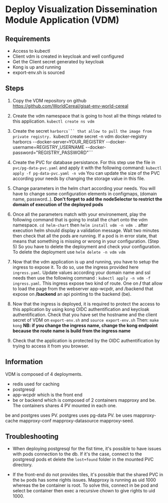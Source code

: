 # Deploy Visualization Dissemination Module  Application (VDM)

## Requirements
- Access to kubectl
- Client vdm is created in keycloak and well configured
- Get the Client secret generated by keycloak
- Kong is up and running
- export-env.sh is sourced

## Steps

1. Copy the VDM repository on github https://github.com/WorldCereal/gisat-env-world-cereal

2. Create the vdm namespace that is going to host all the things related to this application.
```kubectl create ns vdm```

3. Create the secret ```harborcs`̀`` that allow to pull the image from private registry.
```kubectl create secret -n vdm docker-registry harborcs --docker-server=YOUR_REGISTRY --docker-username=REGISTRY_USERNAME --docker-password="REGISTRY_PASSWORD"```

4. Create the PVC for database persistance. 
For this step use the file in ```pvc/pg-data-pvc.yaml``` and apply it with the following command:
```kubectl apply -f pg-data-pvc.yaml -n vdm```
You can update the size of the PVC according your needs by changing the storage value in this file. 

5. Change parameters in the helm chart according your needs.
You will have to change some configuration elements in configmaps, (domain name, password..). 
**Don't forget to add the nodeSelector to restrict the domain of execution of the deployed pods**

6. Once all the parameters match with your environement, play the following command that is going to install the chart onto the vdm namespace.
```cd helm-chart``` then ```helm install vdm -n vdm .``` after execution helm should display a validation message. 
Wait two minutes then check that all the pods are running. If a pod is in error state, that means that something is missing or wrong in your configuration. (Step 5) So you have to delete the deployment and check your configuration. To delete the deployment use ```helm delete -n vdm vdm```

7. Now that the vdm application is up and running, you have to setup the ingress to expose it.
To do so, use the ingress provided here ```ingress.yaml```. Update values according your domain name and ssl needs then 
use the following command : ```kubectl apply -n vdm -f ingress.yaml```.
This ingress expose two kind of route. One on **/** that allow to load the page from the webserver app-wcpdr, 
and /backend that expose on **/backend** an api pointing to the backend (be).

8. Now that the ingress is deployed, it is required to protect the access to this application by using kong OIDC authentification and keycloak authentification.
Check that you have set the hostname and the client secret of VDM on ```export-env.sh``` and ```source export-env.sh```
Then: 
```make kong```
**NB: if you change the ingress name, change the kong endpoint because the route name is build from the ingress name**

9. Check that the application is protected by the OIDC authentification by trying to access it from you browser.

## Information
VDM is composed of 4 deployments.
- redis used for caching
- postgresql
- app-wcpdr which is the front end
- be or backend which is composed of 2 containers mapproxy and be. The containers shares 4 PV mounted in each one.

be and postgres uses PV. 
postgres uses pg-data PV. 
be uses mapproxy-cache mapproxy-conf mapproxy-datasource mapproxy-seed.

## Troubleshooting

- When deploying postgresql for the fist time, it's possible to have issues with pods connection to the db.
If it's the case, connect to the postgresql pods et delete the `lost+found` folder in the mounted PVC directory.

- If the front-end do not provides tiles, it's possible that the shared PVC in the `be` pods has some rights issues. Mapproxy is running as uid 1000 whereas the be container is root.
To solve this, connect in be pod and select be container then exec a recursive chown to give rights to uid 1000.   
